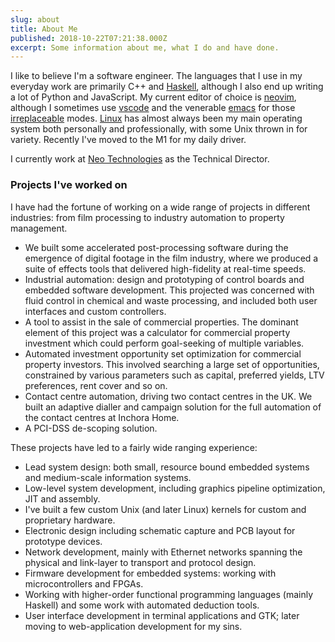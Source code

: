 ```yaml
---
slug: about
title: About Me
published: 2018-10-22T07:21:38.000Z
excerpt: Some information about me, what I do and have done.
---
```


I like to believe I'm a software engineer. The languages that I use in my everyday work are primarily C++ and
[Haskell](https://www.haskell.org/), although I also end up writing a lot of Python and JavaScript. My current editor of
choice is [neovim](https://neovim.io), although I sometimes use [vscode](https://code.visualstudio.com/) and
the venerable [emacs](https://www.gnu.org/software/emacs/) for those [irreplaceable](https://orgmode.org/) modes.
[Linux](https://www.linux.org/) has almost always been my main operating system both personally and professionally, with
some Unix thrown in for variety. Recently I've moved to the M1 for my daily driver.

I currently work at [Neo Technologies](https://neotechnologiesltd.com/) as the Technical Director.

### Projects I've worked on

I have had the fortune of working on a wide range of projects in different industries: from film processing to industry
automation to property management.

- We built some accelerated post-processing software during the emergence of digital footage in the film industry, where
  we produced a suite of effects tools that delivered high-fidelity at real-time speeds.
- Industrial automation: design and prototyping of control boards and embedded software development. This projected was
  concerned with fluid control in chemical and waste processing, and included both user interfaces and custom
  controllers.
- A tool to assist in the sale of commercial properties. The dominant element of this project was a calculator for
  commercial property investment which could perform goal-seeking of multiple variables.
- Automated investment opportunity set optimization for commercial property investors. This involved searching a large
  set of opportunities, constrained by various parameters such as capital, preferred yields, LTV preferences, rent cover
  and so on.
- Contact centre automation, driving two contact centres in the UK. We built an adaptive dialler and campaign solution
  for the full automation of the contact centres at Inchora Home.
- A PCI-DSS de-scoping solution.

These projects have led to a fairly wide ranging experience:

- Lead system design: both small, resource bound embedded systems and medium-scale information systems.
- Low-level system development, including graphics pipeline optimization, JIT and assembly.
- I've built a few custom Unix (and later Linux) kernels for custom and proprietary hardware.
- Electronic design including schematic capture and PCB layout for prototype devices.
- Network development, mainly with Ethernet networks spanning the physical and link-layer to transport and protocol design.
- Firmware development for embedded systems: working with microcontrollers and FPGAs.
- Working with higher-order functional programming languages (mainly Haskell) and some work with automated deduction tools.
- User interface development in terminal applications and GTK; later moving to web-application development for my sins.
